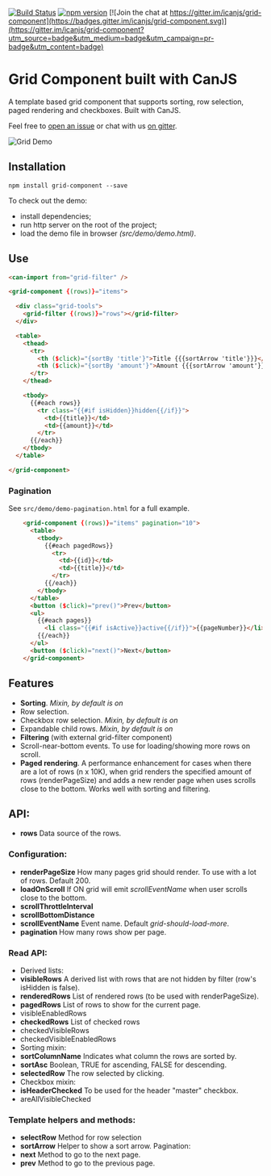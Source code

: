 [![Build Status](https://travis-ci.org/icanjs/grid-component.svg?branch=master)](https://travis-ci.org/icanjs/grid-component)
[![npm version](https://badge.fury.io/js/grid-component.svg)](https://badge.fury.io/js/grid-component)
[![Join the chat at https://gitter.im/icanjs/grid-component](https://badges.gitter.im/icanjs/grid-component.svg)](https://gitter.im/icanjs/grid-component?utm_source=badge&utm_medium=badge&utm_campaign=pr-badge&utm_content=badge)

# Grid Component built with CanJS

A template based grid component that supports sorting, row selection, paged rendering and checkboxes. Built with CanJS.

Feel free to [open an issue](https://github.com/icanjs/grid-component/issues) or chat with us [on gitter](https://gitter.im/icanjs/grid-component).

![Grid Demo](./dist/demo.png)

## Installation

```
npm install grid-component --save
```

To check out the demo:
- install dependencies;
- run http server on the root of the project;
- load the demo file in browser _(src/demo/demo.html)_.

## Use

```html
<can-import from="grid-filter" />

<grid-component {(rows)}="items">

  <div class="grid-tools">
    <grid-filter {(rows)}="rows"></grid-filter>
  </div>

  <table>
    <thead>
      <tr>
        <th ($click)="{sortBy 'title'}">Title {{{sortArrow 'title'}}}</th>
        <th ($click)="{sortBy 'amount'}">Amount {{{sortArrow 'amount'}}}</th>
      </tr>
    </thead>

    <tbody>
      {{#each rows}}
        <tr class="{{#if isHidden}}hidden{{/if}}">
          <td>{{title}}</td>
          <td>{{amount}}</td>
        </tr>
      {{/each}}
    </tbody>
  </table>

</grid-component>
```

### Pagination
See `src/demo/demo-pagination.html` for a full example.
```html
    <grid-component {(rows)}="items" pagination="10">
      <table>
        <tbody>
          {{#each pagedRows}}
            <tr>
              <td>{{id}}</td>
              <td>{{title}}</td>
            </tr>
          {{/each}}
        </tbody>
      </table>
      <button ($click)="prev()">Prev</button>
      <ul>
        {{#each pages}}
          <li class="{{#if isActive}}active{{/if}}">{{pageNumber}}</li>
        {{/each}}
      </ul>
      <button ($click)="next()">Next</button>
    </grid-component>
```

## Features
- **Sorting**. *Mixin, by default is on*
- Row selection.
- Checkbox row selection. *Mixin, by default is on*
- Expandable child rows. *Mixin, by default is on*
- **Filtering** (with external grid-filter component)
- Scroll-near-bottom events. To use for loading/showing more rows on scroll.
- **Paged rendering**. A performance enhancement for cases when there are a lot of rows (n x 10K), when grid renders
the specified amount of rows (renderPageSize) and adds a new render page when uses scrolls close to the bottom.
Works well with sorting and filtering.

## API:
- **rows** Data source of the rows.

### Configuration:
- **renderPageSize** How many pages grid should render. To use with a lot of rows. Default 200.
- **loadOnScroll** If ON grid will emit _scrollEventName_ when user scrolls close to the bottom.
- **scrollThrottleInterval**
- **scrollBottomDistance**
- **scrollEventName** Event name. Default _grid-should-load-more_.
- **pagination** How many rows show per page.

### Read API:
- Derived lists:
 - **visibleRows** A derived list with rows that are not hidden by filter (row's isHidden is false).
 - **renderedRows** List of rendered rows (to be used with renderPageSize).
 - **pagedRows** List of rows to show for the current page.
 - visibleEnabledRows
 - **checkedRows** List of checked rows
 - checkedVisibleRows
 - checkedVisibleEnabledRows
- Sorting mixin:
 - **sortColumnName** Indicates what column the rows are sorted by.
 - **sortAsc** Boolean, TRUE for ascending, FALSE for descending.
- **selectedRow** The row selected by clicking.
- Checkbox mixin:
 - **isHeaderChecked** To be used for the header "master" checkbox.
 - areAllVisibleChecked

### Template helpers and methods:
- **selectRow** Method for row selection
- **sortArrow** Helper to show a sort arrow.
Pagination:
- **next** Method to go to the next page.
- **prev** Method to go to the previous page.